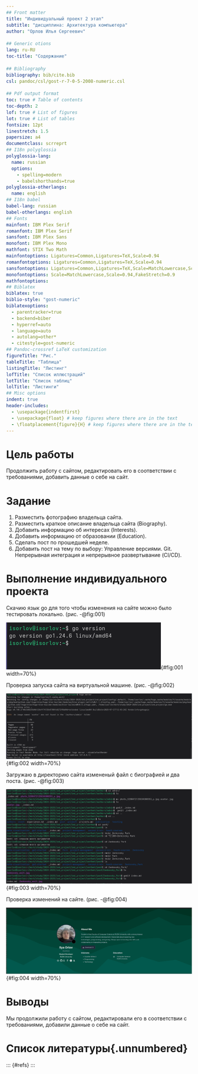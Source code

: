 ```yaml
---
## Front matter
title: "Индивидуальный проект 2 этап"
subtitle: "дисциплина: Архитектура компьютера"
author: "Орлов Илья Сергеевич"

## Generic otions
lang: ru-RU
toc-title: "Содержание"

## Bibliography
bibliography: bib/cite.bib
csl: pandoc/csl/gost-r-7-0-5-2008-numeric.csl

## Pdf output format
toc: true # Table of contents
toc-depth: 2
lof: true # List of figures
lot: true # List of tables
fontsize: 12pt
linestretch: 1.5
papersize: a4
documentclass: scrreprt
## I18n polyglossia
polyglossia-lang:
  name: russian
  options:
	- spelling=modern
	- babelshorthands=true
polyglossia-otherlangs:
  name: english
## I18n babel
babel-lang: russian
babel-otherlangs: english
## Fonts
mainfont: IBM Plex Serif
romanfont: IBM Plex Serif
sansfont: IBM Plex Sans
monofont: IBM Plex Mono
mathfont: STIX Two Math
mainfontoptions: Ligatures=Common,Ligatures=TeX,Scale=0.94
romanfontoptions: Ligatures=Common,Ligatures=TeX,Scale=0.94
sansfontoptions: Ligatures=Common,Ligatures=TeX,Scale=MatchLowercase,Scale=0.94
monofontoptions: Scale=MatchLowercase,Scale=0.94,FakeStretch=0.9
mathfontoptions:
## Biblatex
biblatex: true
biblio-style: "gost-numeric"
biblatexoptions:
  - parentracker=true
  - backend=biber
  - hyperref=auto
  - language=auto
  - autolang=other*
  - citestyle=gost-numeric
## Pandoc-crossref LaTeX customization
figureTitle: "Рис."
tableTitle: "Таблица"
listingTitle: "Листинг"
lofTitle: "Список иллюстраций"
lotTitle: "Список таблиц"
lolTitle: "Листинги"
## Misc options
indent: true
header-includes:
  - \usepackage{indentfirst}
  - \usepackage{float} # keep figures where there are in the text
  - \floatplacement{figure}{H} # keep figures where there are in the text
---
```


# Цель работы

Продолжить работу с сайтом, редактировать его в соответствии с требованиями, добавить данные о себе на сайт.

# Задание

1. Разместить фотографию владельца сайта.
2. Разместить краткое описание владельца сайта (Biography).
3. Добавить информацию об интересах (Interests).
4. Добавить информацию от образовании (Education).
5. Сделать пост по прошедшей неделе.
6. Добавить пост на тему по выбору: Управление версиями. Git. Непрерывная интеграция и непрерывное развертывание (CI/CD).

# Выполнение индивидуального проекта

Скачию язык go для того чтобы изменения на сайте можно было тестировать локально. (рис. -@fig:001)

![Установка go](image/1.png){#fig:001 width=70%}

Проверка запуска сайта на виртуальной машине. (рис. -@fig:002)

![Запуск сайта](image/2.png){#fig:002 width=70%}

Загружаю в директорию сайта измененый файл с биографией и два поста. (рис. -@fig:003)

![Конфигурация сайта](image/3.png){#fig:003 width=70%}

Проверка изменений на сайте. (рис. -@fig:004)

![Проверка изменений на сайте](image/4.png){#fig:004 width=70%}

# Выводы

Мы продолжили работу с сайтом, редактировали его в соответствии с требованиями, добавили данные о себе на сайт.

# Список литературы{.unnumbered}

::: {#refs}
:::
